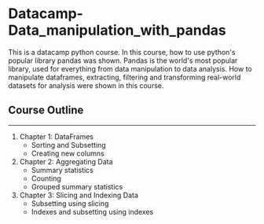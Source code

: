 # Datacamp-Data_manipulation_with_pandas
 This is a datacamp python course. In this course, how to use python's popular library pandas was shown. Pandas is the world's most popular library, used for everything from data manipulation to data analysis. How to manipulate dataframes, extracting, filtering and transforming real-world datasets for analysis were shown in this course. </br>

 ## Course Outline
---
1. Chapter 1: DataFrames
    - Sorting and Subsetting
    - Creating new columns
2. Chapter 2: Aggregating Data
    - Summary statistics
    - Counting
    - Grouped summary statistics
3. Chapter 3: Slicing and Indexing Data
    - Subsetting using slicing
    - Indexes and subsetting using indexes

